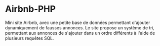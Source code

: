 # Airbnb-PHP
Mini site Airbnb, avec une petite base de données permettant d'ajouter dynamiquement de fausses annonces.
Le site propose un système de tri, permettant aux annonces de s'ajouter dans un ordre différents à l'aide de plusieurs requêtes SQL.
